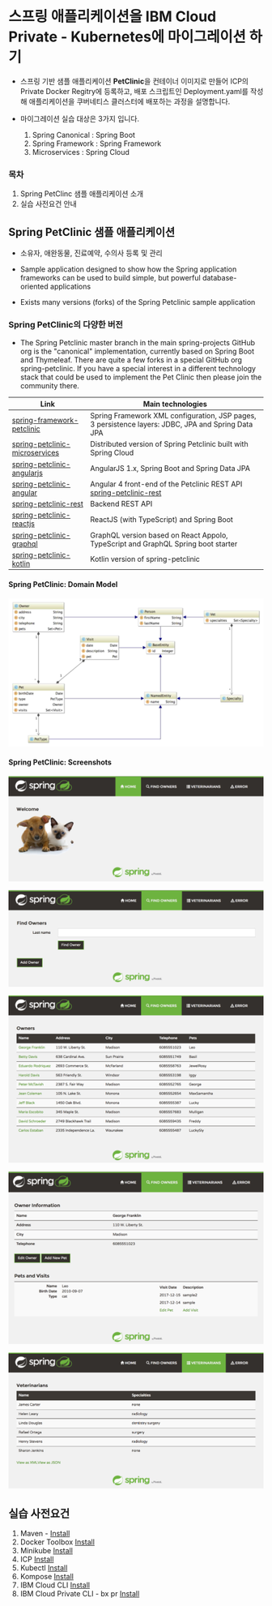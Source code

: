 # 스프링 애플리케이션을 IBM Cloud Private - Kubernetes에 마이그레이션 하기
  
* 스프링 기반 샘플 애플리케이션 **PetClinic**을 컨테이너 이미지로 만들어 ICP의 Private Docker Regitry에 등록하고, 배포 스크립트인 Deployment.yaml를 작성해 애플리케이션을 쿠버네티스 클러스터에 배포하는 과정을 설명합니다.

* 마이그레이션 실습 대상은 3가지 입니다.
	1. Spring Canonical : Spring Boot 
	2. Spring Framework : Spring Framework
	3. Microservices : Spring Cloud

### 목차
1. Spring PetClinc 샘플 애플리케이션 소개
2. 실습 사전요건 안내
  
## Spring PetClinic 샘플 애플리케이션

* 소유자, 애완동물, 진료예약, 수의사 등록 및 관리

* Sample application designed to show how the Spring application frameworks can
be used to build simple, but powerful database-oriented applications

* Exists many versions (forks) of the Spring Petclinic sample application

### Spring PetClinic의 다양한 버전

* The Spring Petclinic master branch in the main spring-projects GitHub org is the "canonical" implementation, currently based on Spring Boot and Thymeleaf. There are quite a few forks in a special GitHub org spring-petclinic. If you have a special interest in a different technology stack that could be used to implement the Pet Clinic then please join the community there.

Link	| Main technologies
-------|-----
[spring-framework-petclinic](https://github.com/spring-petclinic/spring-framework-petclinic)	| Spring Framework XML configuration, JSP pages, 3 persistence layers: JDBC, JPA and Spring Data JPA
[spring-petclinic-microservices](https://github.com/spring-petclinic/spring-petclinic-microservices)	| Distributed version of Spring Petclinic built with Spring Cloud
[spring-petclinic-angularjs](https://github.com/spring-petclinic/spring-petclinic-angularjs)	| AngularJS 1.x, Spring Boot and Spring Data JPA
[spring-petclinic-angular](https://github.com/spring-petclinic/spring-petclinic-angular)	| Angular 4 front-end of the Petclinic REST API [spring-petclinic-rest](https://github.com/spring-petclinic/spring-petclinic-rest)
[spring-petclinic-rest](https://github.com/spring-petclinic/spring-petclinic-rest)	|	Backend REST API
[spring-petclinic-reactjs](https://github.com/spring-petclinic/spring-petclinic-reactjs)	| ReactJS (with TypeScript) and Spring Boot
[spring-petclinic-graphql](https://github.com/spring-petclinic/spring-petclinic-graphql)	| GraphQL version based on React Appolo, TypeScript and GraphQL Spring boot starter
[spring-petclinic-kotlin](https://github.com/spring-petclinic/spring-petclinic-kotlin)		| Kotlin version of spring-petclinic


#### Spring PetClinic: Domain Model

![Domain model](images/Domain_Model.png)

#### Spring PetClinic: Screenshots

![Welcome](images/UI_Welcome.png)

![](images/UI_OwnerFind.png)

![](images/UI_OwnerList.png)

![](images/UI_OwnerDetail.png)

![](images/UI_VetsList.png) 

  
## 실습 사전요건

1. Maven - [Install](https://maven.apache.org/install.html)
2. Docker Toolbox [Install](https://docs.docker.com/toolbox/overview/)
3. Minikube [Install](https://github.com/kubernetes/minikube)
4. ICP [Install](https://github.com/IBM/deploy-ibm-cloud-private/blob/master/docs/deploy-vagrant.md)
5. Kubectl [Install](https://kubernetes.io/docs/tasks/tools/install-kubectl/)
6. Kompose [Install](https://github.com/kubernetes/kompose)
7. IBM Cloud CLI  [Install](https://console.bluemix.net/docs/cli/reference/bluemix_cli/get_started.html#getting-started)
7. IBM Cloud Private CLI - bx pr [Install](https://www.ibm.com/support/knowledgecenter/en/SSBS6K_2.1.0/manage_cluster/install_cli.html)










